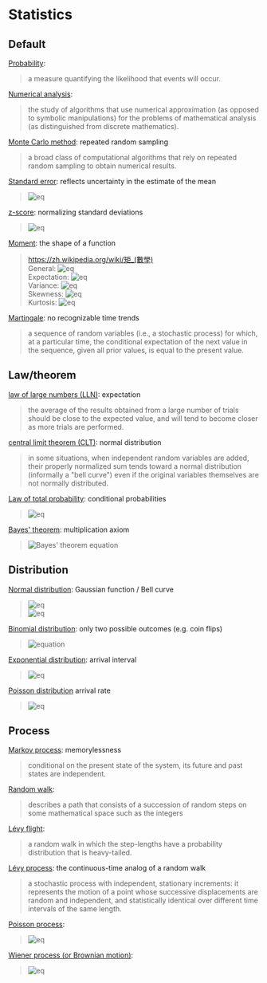 # Statistics

## Default
[Probability](https://en.wikipedia.org/wiki/Probability):
> a measure quantifying the likelihood that events will occur.

[Numerical analysis](https://en.wikipedia.org/wiki/Numerical_analysis):
>  the study of algorithms that use numerical approximation (as opposed to symbolic manipulations) for the problems of mathematical analysis (as distinguished from discrete mathematics).

[Monte Carlo method](https://en.wikipedia.org/wiki/Monte_Carlo_method):
repeated random sampling
> a broad class of computational algorithms that rely on repeated random sampling to obtain numerical results.

[Standard error](https://en.wikipedia.org/wiki/Standard_error):
reflects uncertainty in the estimate of the mean
> ![eq](https://wikimedia.org/api/rest_v1/media/math/render/svg/f9dac77577c2717cbb973388e4d6563915705742)

[z-score](https://en.wikipedia.org/wiki/Standard_score):
normalizing standard deviations
> ![eq](https://wikimedia.org/api/rest_v1/media/math/render/svg/5ceed701c4042bb34618535c9a902ca1a937a351)

[Moment](https://en.wikipedia.org/wiki/Moment_(mathematics)):
the shape of a function
>https://zh.wikipedia.org/wiki/矩_(數學)  
> General: ![eq](https://wikimedia.org/api/rest_v1/media/math/render/svg/7b3bb3182488a4d5494dba12749dcb7d72a6693f)  
> Expectation: ![eq](https://wikimedia.org/api/rest_v1/media/math/render/svg/afd470e4d144292639e6fb5f5e7d805e50b9cc8c)  
> Variance: ![eq](https://wikimedia.org/api/rest_v1/media/math/render/svg/51d47fb22eae21867f3e0318c4c090dc07103f3e)  
> Skewness: ![eq](https://wikimedia.org/api/rest_v1/media/math/render/svg/35cf608aa14029d806647575453c1897f41db289)  
> Kurtosis: ![eq](https://wikimedia.org/api/rest_v1/media/math/render/svg/2539a77f3d27838e749c8e3d8c2bf24acdac1b91)  

[Martingale](https://en.wikipedia.org/wiki/Martingale_(probability_theory)):
no recognizable time trends
> a sequence of random variables (i.e., a stochastic process) for which, at a particular time, the conditional expectation of the next value in the sequence, given all prior values, is equal to the present value.

## Law/theorem

[law of large numbers (LLN)](https://en.wikipedia.org/wiki/Law_of_large_numbers):
expectation
> the average of the results obtained from a large number of trials should be close to the expected value, and will tend to become closer as more trials are performed.

[central limit theorem (CLT)](https://en.wikipedia.org/wiki/Central_limit_theorem):
normal distribution
> in some situations, when independent random variables are added, their properly normalized sum tends toward a normal distribution (informally a "bell curve") even if the original variables themselves are not normally distributed.

[Law of total probability](https://en.wikipedia.org/wiki/Law_of_total_probability): conditional probabilities
> ![eq](https://wikimedia.org/api/rest_v1/media/math/render/svg/fe5e4a82ce498e745d581c6d85b6f47109c94da8)

[Bayes' theorem](https://en.wikipedia.org/wiki/Bayes%27_theorem):
multiplication axiom
> ![Bayes' theorem equation](https://wikimedia.org/api/rest_v1/media/math/render/svg/87c061fe1c7430a5201eef3fa50f9d00eac78810)  


## Distribution

[Normal distribution](https://en.wikipedia.org/wiki/Normal_distribution):
Gaussian function / Bell curve
> ![eq](https://wikimedia.org/api/rest_v1/media/math/render/svg/9d128aef1457349d67843e863bf84aaf24f66ecf)  
> ![eq](https://wikimedia.org/api/rest_v1/media/math/render/svg/f0506065a47bd1efc86fe9aa01a1ed66c6846a02)

[Binomial distribution](https://en.wikipedia.org/wiki/Binomial_distribution):
only two possible outcomes (e.g. coin flips)
> ![equation](https://wikimedia.org/api/rest_v1/media/math/render/svg/b872c2c7bfaa26b16e8a82beaf72061b48daaf8e)

[Exponential distribution](https://en.wikipedia.org/wiki/Exponential_distribution):
arrival interval
> ![eq](https://wikimedia.org/api/rest_v1/media/math/render/svg/5196af323ae9f482da3f01a3c6f62c7b80cbc5b4)

[Poisson distribution](https://en.wikipedia.org/wiki/Poisson_distribution)
arrival rate
> ![eq](https://wikimedia.org/api/rest_v1/media/math/render/svg/b75025fd6426768c49ec751b5327b2b996ebe221)


## Process

[Markov process](https://en.wikipedia.org/wiki/Markov_chain):
memorylessness
> conditional on the present state of the system, its future and past states are independent.

[Random walk](https://en.wikipedia.org/wiki/Random_walk#Relation_to_Wiener_process):
> describes a path that consists of a succession of random steps on some mathematical space such as the integers

[Lévy flight](https://en.wikipedia.org/wiki/Lévy_flight):
> a random walk in which the step-lengths have a probability distribution that is heavy-tailed.

[Lévy process](https://en.wikipedia.org/wiki/Lévy_process):
the continuous-time analog of a random walk
> a stochastic process with independent, stationary increments: it represents the motion of a point whose successive displacements are random and independent, and statistically identical over different time intervals of the same length.

[Poisson process](https://en.wikipedia.org/wiki/Poisson_point_process):
> ![eq](https://wikimedia.org/api/rest_v1/media/math/render/svg/7ba60ad844ef823c78572dbec872f5b8688c246a)

[Wiener process (or Brownian motion)](https://en.wikipedia.org/wiki/Wiener_process):
> ![eq](https://wikimedia.org/api/rest_v1/media/math/render/svg/26390980d1b3e2e037905c8be9c413638110b541)
